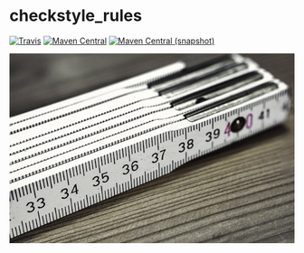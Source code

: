 checkstyle_rules
============

[![Travis](https://img.shields.io/travis/io7m/checkstyle_rules.png?style=flat-square)](https://travis-ci.org/io7m/checkstyle_rules)
[![Maven Central](https://img.shields.io/maven-central/v/com.io7m.checkstyle_rules/com.io7m.checkstyle_rules.png?style=flat-square)](http://search.maven.org/#search%7Cga%7C1%7Cg%3A%22com.io7m.checkstyle_rules%22)
[![Maven Central (snapshot)](https://img.shields.io/nexus/s/https/oss.sonatype.org/com.io7m.checkstyle_rules/com.io7m.checkstyle_rules.svg?style=flat-square)](https://oss.sonatype.org/content/repositories/snapshots/com/io7m/checkstyle_rules/)

![checkstyle_rules](./src/site/resources/checkstyle_rules.jpg?raw=true)
